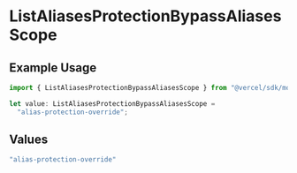 # ListAliasesProtectionBypassAliasesScope

## Example Usage

```typescript
import { ListAliasesProtectionBypassAliasesScope } from "@vercel/sdk/models/operations/listaliases.js";

let value: ListAliasesProtectionBypassAliasesScope =
  "alias-protection-override";
```

## Values

```typescript
"alias-protection-override"
```